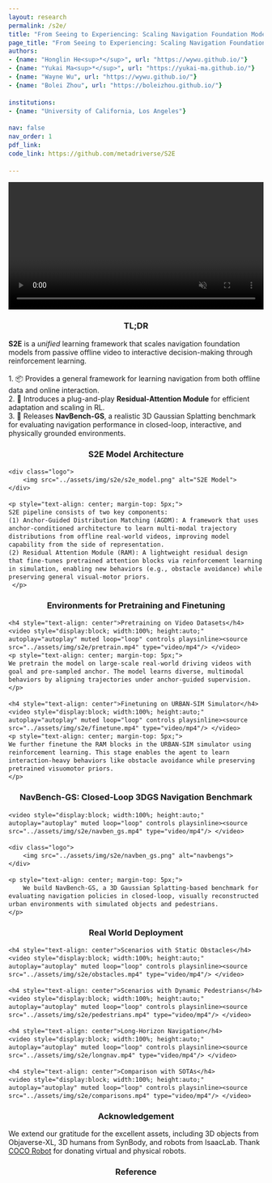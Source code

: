 ```yaml
---
layout: research
permalink: /s2e/
title: "From Seeing to Experiencing: Scaling Navigation Foundation Models with Reinforcement Learning"
page_title: "From Seeing to Experiencing: Scaling Navigation Foundation Models with Reinforcement Learning"
authors:
- {name: "Honglin He<sup>*</sup>", url: "https://wywu.github.io/"}
- {name: "Yukai Ma<sup>*</sup>", url: "https://yukai-ma.github.io/"}
- {name: "Wayne Wu", url: "https://wywu.github.io/"}
- {name: "Bolei Zhou", url: "https://boleizhou.github.io/"}

institutions:
- {name: "University of California, Los Angeles"}

nav: false
nav_order: 1
pdf_link: 
code_link: https://github.com/metadriverse/S2E

---
```

<div class="research-section">
    <video style="display:block; width:100%; height:auto;" autoplay="autoplay" muted loop="loop" controls playsinline><source src="../assets/img/s2e/s2e.mp4" type="video/mp4"/></video>
</div>

<div class="research-section">
    <h3 style="text-align: center">TL;DR</h3>
    <ul style="list-style-type: none; padding-left: 0;">
      <strong>S2E</strong> is a <em>unified</em> learning framework that scales navigation foundation models from passive offline video to interactive decision-making through reinforcement learning.<br><br>
    1. 📦 Provides a general framework for learning navigation from both offline data and online interaction.<br>
    2. 🔌 Introduces a plug-and-play <strong>Residual-Attention Module</strong> for efficient adaptation and scaling in RL.<br>
    3. 🧭 Releases <strong>NavBench-GS</strong>, a realistic 3D Gaussian Splatting benchmark for evaluating navigation performance in closed-loop, interactive, and physically grounded environments.
  </ul>
</div>


<div class="research-section">
    <h3 style="text-align: center">S2E Model Architecture</h3>

    <div class="logo">
        <img src="../assets/img/s2e/s2e_model.png" alt="S2E Model">
    </div>
    
    <p style="text-align: center; margin-top: 5px;">
    S2E pipeline consists of two key components:
    (1) Anchor-Guided Distribution Matching (AGDM): A framework that uses anchor-conditioned architecture to learn multi-modal trajectory distributions from offline real-world videos, improving model capability from the side of representation.
    (2) Residual Attention Module (RAM): A lightweight residual design that fine-tunes pretrained attention blocks via reinforcement learning in simulation, enabling new behaviors (e.g., obstacle avoidance) while preserving general visual-motor priors.
     </p>
</div>

<div class="research-section">
    <h3 style="text-align: center">Environments for Pretraining and Finetuning</h3>

    <h4 style="text-align: center">Pretraining on Video Datasets</h4>
    <video style="display:block; width:100%; height:auto;" autoplay="autoplay" muted loop="loop" controls playsinline><source src="../assets/img/s2e/pretrain.mp4" type="video/mp4"/> </video>
    <p style="text-align: center; margin-top: 5px;">
    We pretrain the model on large-scale real-world driving videos with goal and pre-sampled anchor. The model learns diverse, multimodal behaviors by aligning trajectories under anchor-guided supervision.
    </p>

    <h4 style="text-align: center">Finetuning on URBAN-SIM Simulator</h4>
    <video style="display:block; width:100%; height:auto;" autoplay="autoplay" muted loop="loop" controls playsinline><source src="../assets/img/s2e/finetune.mp4" type="video/mp4"/> </video>
    <p style="text-align: center; margin-top: 5px;">
    We further finetune the RAM blocks in the URBAN-SIM simulator using reinforcement learning. This stage enables the agent to learn interaction-heavy behaviors like obstacle avoidance while preserving pretrained visuomotor priors.
    </p>
    
</div>


<div class="research-section">
    <h3 style="text-align: center">NavBench-GS: Closed-Loop 3DGS Navigation Benchmark</h3>
    
    <video style="display:block; width:100%; height:auto;" autoplay="autoplay" muted loop="loop" controls playsinline><source src="../assets/img/s2e/navben_gs.mp4" type="video/mp4"/> </video>

    <div class="logo">
        <img src="../assets/img/s2e/navben_gs.png" alt="navbengs">
    </div>

    <p style="text-align: center; margin-top: 5px;">
        We build NavBench-GS, a 3D Gaussian Splatting-based benchmark for evaluating navigation policies in closed-loop, visually reconstructed urban environments with simulated objects and pedestrians.
    </p>
    
</div>

<div class="research-section">
    <h3 style="text-align: center">Real World Deployment</h3>

    <h4 style="text-align: center">Scenarios with Static Obstacles</h4>
    <video style="display:block; width:100%; height:auto;" autoplay="autoplay" muted loop="loop" controls playsinline><source src="../assets/img/s2e/obstacles.mp4" type="video/mp4"/> </video>
    
    <h4 style="text-align: center">Scenarios with Dynamic Pedestrians</h4>
    <video style="display:block; width:100%; height:auto;" autoplay="autoplay" muted loop="loop" controls playsinline><source src="../assets/img/s2e/pedestrians.mp4" type="video/mp4"/> </video>

    <h4 style="text-align: center">Long-Horizon Navigation</h4>
    <video style="display:block; width:100%; height:auto;" autoplay="autoplay" muted loop="loop" controls playsinline><source src="../assets/img/s2e/longnav.mp4" type="video/mp4"/> </video>

    <h4 style="text-align: center">Comparison with SOTAs</h4>
    <video style="display:block; width:100%; height:auto;" autoplay="autoplay" muted loop="loop" controls playsinline><source src="../assets/img/s2e/comparisons.mp4" type="video/mp4"/> </video>
</div>



<div class="research-section">
<h3 style="text-align: center">Acknowledgement</h3>
<p>
We extend our gratitude for the excellent assets, including 3D objects from Objaverse-XL, 3D humans from SynBody, and robots from IsaacLab. Thank <a href="https://www.cocodelivery.com/" target="_blank">COCO Robot</a> for donating virtual and physical robots.
</p>
</div>


<div class="research-section">
<h3 style="text-align: center">Reference</h3>

<pre><code class="language-plain">
</code></pre>
</div>


<style>
.custom-heading {
  font-size: 1.5em;
  font-weight: bold;
  margin-bottom: 10px; /* Adjust this value as needed */
}
.white-background {
    background-color: white;
    display: block; /* Changed from inline-block if you want it to take the full width available */
    width: 100%; /* Ensures it takes the full width of its parent container */
    overflow: hidden; /* This will prevent any overflow outside this div */
    padding: 10px;
}
.white-background img {
    width: 100%; /* Makes the image responsive */
    height: auto; /* Keeps the image's aspect ratio intact */
}
.logo {
    display: inline; /* Changed from inline-block if you want it to take the full width available */
    width: 100%; /* Ensures it takes the full width of its parent container */
    overflow: hidden; /* This will prevent any overflow outside this div */
    padding: 10px;
}
.logo img {
    width: 100%; /* Makes the image responsive */
    height: auto; /* Keeps the image's aspect ratio intact */
}
.video-grid {
    display: grid;
    grid-template-columns: 1fr 1fr; /* Creates two columns */
    grid-gap: 20px; /* Space between videos */
}
.video iframe {
    width: 100%; /* Ensures iframe takes the full width of the container */
    height: 250px; /* Fixed height for all videos */
}

@media (max-width: 600px) {
    .video-grid {
        grid-template-columns: 1fr; /* Stacks videos into a single column on small screens */
    }
}
.gif img {
    width: 100%; /* Ensures the GIFs fill the cells */
    height: auto; /* Maintains the aspect ratio */
}
</style>



